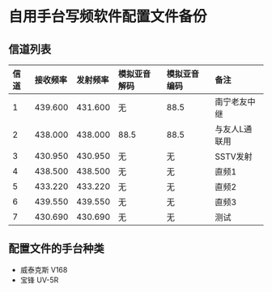 # 自用手台写频软件配置文件备份

## 信道列表

| 信道 | 接收频率 | 发射频率 | 模拟亚音解码 | 模拟亚音编码 | 备注 |
| :---------------------- | :------ | :---- | :------ | :------ | :------ |
| 1 | 439.600 | 431.600 | 无 | 88.5 | 南宁老友中继 |
| 2 | 438.000 | 438.000 | 88.5 | 88.5 | 与友人L通联用 |
| 3 | 430.950 | 430.950 | 无 | 无 | SSTV发射 |
| 4 | 438.500 | 438.500 | 无 | 无 | 直频1 |
| 5 | 433.220 | 433.220 | 无 | 无 | 直频2 |
| 6 | 439.550 | 439.550 | 无 | 无 | 直频3 |
| 7 | 430.690 | 430.690 | 无 | 无 | 测试 |

## 配置文件的手台种类

- 威泰克斯 V168
- 宝锋 UV-5R
